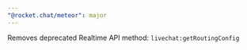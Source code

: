 ```yaml
---
"@rocket.chat/meteor": major
---
```


Removes deprecated Realtime API method: `livechat:getRoutingConfig`
